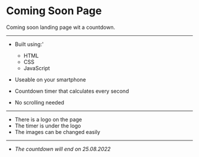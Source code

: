 # Coming Soon Page

Coming soon landing page wit a countdown.

___
* Built using:'
  * HTML
  * CSS
  * JavaScript

* Useable on your smartphone
* Countdown timer that calculates every second
* No scrolling needed

___
* There is a logo on the page
* The timer is under the logo
* The images can be changed easily

___
* *The countdown will end on 25.08.2022*